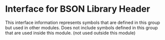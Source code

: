 
# Interface for BSON Library Header
This interface information represents symbols that are defined in this group but used in other modules.  Does not include symbols defined in this group that are used inside this module.
(not used outside this module)
